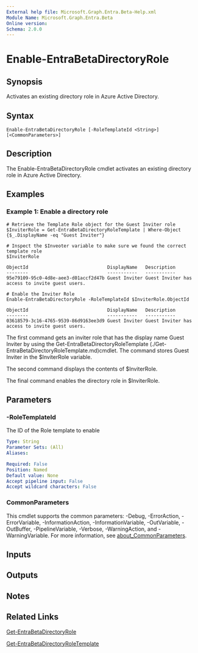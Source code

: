 ```yaml
---
External help file: Microsoft.Graph.Entra.Beta-Help.xml
Module Name: Microsoft.Graph.Entra.Beta
Online version:
Schema: 2.0.0
---
```


# Enable-EntraBetaDirectoryRole

## Synopsis
Activates an existing directory role in Azure Active Directory.

## Syntax

```
Enable-EntraBetaDirectoryRole [-RoleTemplateId <String>] [<CommonParameters>]
```

## Description
The Enable-EntraBetaDirectoryRole cmdlet activates an existing directory role in Azure Active Directory.

## Examples

### Example 1: Enable a directory role
```
# Retrieve the Template Role object for the Guest Inviter role 
$InviterRole = Get-EntraBetaDirectoryRoleTemplate | Where-Object {$_.DisplayName -eq "Guest Inviter"}

# Inspect the $Inveoter variable to make sure we found the correct template role
$InviterRole

ObjectId                             DisplayName   Description
--------                             -----------   -----------
95e79109-95c0-4d8e-aee3-d01accf2d47b Guest Inviter Guest Inviter has access to invite guest users.

# Enable the Inviter Role
Enable-EntraBetaDirectoryRole -RoleTemplateId $InviterRole.ObjectId

ObjectId                             DisplayName   Description
--------                             -----------   -----------
03618579-3c16-4765-9539-86d9163ee3d9 Guest Inviter Guest Inviter has access to invite guest users.
```

The first command gets an inviter role that has the display name Guest Inviter by using the Get-EntraBetaDirectoryRoleTemplate (./Get-EntraBetaDirectoryRoleTemplate.md)cmdlet. 
The command stores Guest Inviter in the $InviterRole variable.

The second command displays the contents of $InviterRole.

The final command enables the directory role in $InviterRole.

## Parameters



### -RoleTemplateId
The ID of the Role template to enable

```yaml
Type: String
Parameter Sets: (All)
Aliases:

Required: False
Position: Named
Default value: None
Accept pipeline input: False
Accept wildcard characters: False
```

### CommonParameters
This cmdlet supports the common parameters: -Debug, -ErrorAction, -ErrorVariable, -InformationAction, -InformationVariable, -OutVariable, -OutBuffer, -PipelineVariable, -Verbose, -WarningAction, and -WarningVariable. For more information, see [about_CommonParameters](https://go.microsoft.com/fwlink/?LinkID=113216).

## Inputs

## Outputs

## Notes

## Related Links

[Get-EntraBetaDirectoryRole]()

[Get-EntraBetaDirectoryRoleTemplate]()

